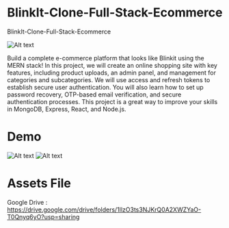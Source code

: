 # BlinkIt-Clone-Full-Stack-Ecommerce
BlinkIt-Clone-Full-Stack-Ecommerce

![Alt text](Thumnails.png?raw=true "Title")

Build a complete e-commerce platform that looks like Blinkit using the MERN stack! In this project, we will create an online shopping site with key features, including product uploads, an admin panel, and management for categories and subcategories. We will use access and refresh tokens to establish secure user authentication. You will also learn how to set up password recovery, OTP-based email verification, and secure authentication processes. This project is a great way to improve your skills in MongoDB, Express, React, and Node.js.

# Demo 
![Alt text](https://drive.google.com/file/d/1zUTCyQlAtOHy70bPFxAmZAN161US3we7/view?usp=sharing)
![Alt text](https://drive.google.com/file/d/18OTgybT9RBXPOKiHq2Z0emxh-p0a-zSL/view?usp=sharing)

# Assets File
Google Drive : https://drive.google.com/drive/folders/1llzO3ts3NJKrQ0A2XWZYaO-T0Qnyq6yO?usp=sharing
